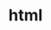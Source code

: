 # html

<html>
    <head>
        <script>
            function GEEKFORGEEKS() {
                var name =
                    document.forms.RegForm.Name.value;
                var email =
                    document.forms.RegForm.EMail.value;
                var phone =
                    document.forms.RegForm.Telephone.value;
                var what =
                    document.forms.RegForm.Subject.value;
                var password =
                    document.forms.RegForm.Password.value;
                var address =
                    document.forms.RegForm.Address.value;
                var regEmail=/^\w+([\.-]?\w+)*@\w+([\.-]?\w+)*(\.\w{2,3})+$/g;  //Javascript reGex for Email Validation.
                var regPhone=/^\d{10}$/;                                        // Javascript reGex for Phone Number validation.
                var regName = /\d+$/g;                                    // Javascript reGex for Name validation
 
                if (name == "" || regName.test(name)) {
                    window.alert("Please enter your name properly.");
                    name.focus();
                    return false;
                }
 
                if (address == "") {
                    window.alert("Please enter your address.");
                    address.focus();
                    return false;
                }
                 
                if (email == "" || !regEmail.test(email)) {
                    window.alert("Please enter a valid e-mail address.");
                    email.focus();
                    return false;
                }
                  
                if (password == "") {
                    alert("Please enter your password");
                    password.focus();
                    return false;
                }
 
                if(password.length <6){
                    alert("Password should be atleast 6 character long");
                    password.focus();
                    return false;
 
                }
                if (phone == "" || !regPhone.test(phone)) {
                    alert("Please enter valid phone number.");
                    phone.focus();
                    return false;
                }
 
                if (what.selectedIndex == -1) {
                    alert("Please enter your course.");
                    what.focus();
                    return false;
                }
 
                return true;
            }
        </script>
 
        <style>
            div {
                box-sizing: border-box;
                width: 100%;
                border: 100px solid black;
                float: left;
                align-content: center;
                align-items: center;
            }
 
            form {
                margin: 0 auto;
                width: 600px;
            }
        </style>
    </head>
 
    <body>
        <h1 style="text-align: center;">REGISTRATION FORM</h1>
        <form name="RegForm" onsubmit="return GEEKFORGEEKS()" method="post">
             
<p>Name: <input type="text"
                            size="65" name="Name" /></p>
 
            <br />
             
<p>Address: <input type="text"
                            size="65" name="Address" />
        </p>
 
            <br />
             
<p>E-mail Address: <input type="text"
                            size="65" name="EMail" /></p>
 
            <br />
             
<p>Password: <input type="text"
                        size="65" name="Password" /></p>
 
            <br />
             
<p>Telephone: <input type="text"
                        size="65" name="Telephone" /></p>
 
            <br />
 
             
<p>
                SELECT YOUR COURSE
                <select type="text" value="" name="Subject">
                    <option>BTECH</option>
                    <option>BBA</option>
                    <option>BCA</option>
                    <option>B.COM</option>
                    <option>GEEKFORGEEKS</option>
                </select>
            </p>
 
            <br />
            <br />
             
<p>Comments: <textarea cols="55"
                            name="Comment"> </textarea></p>
 
             
<p>
                <input type="submit"
                    value="send" name="Submit" />
                <input type="reset"
                    value="Reset" name="Reset" />
            </p>
 
        </form>
    </body>
</html>
